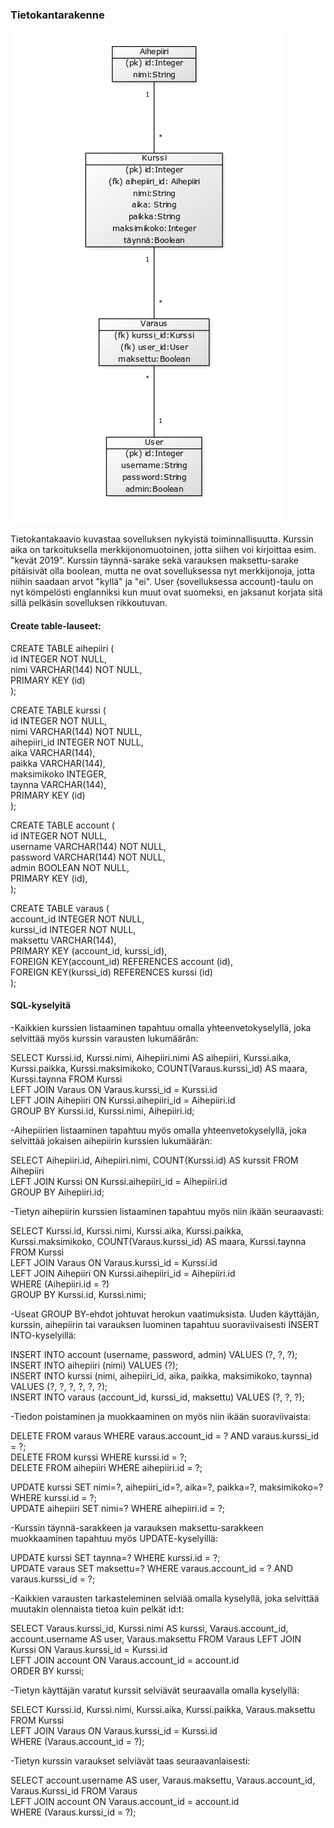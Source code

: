 ### Tietokantarakenne

![tietokantakaavio](https://raw.githubusercontent.com/robertrantanen/Kurssitarjonta-ja-kurssipaikan-varaus/master/documentation/tietokantakaavio.png)

Tietokantakaavio kuvastaa sovelluksen nykyistä toiminnallisuutta. Kurssin aika on tarkoituksella merkkijonomuotoinen, jotta siihen voi kirjoittaa esim. "kevät 2019". Kurssin täynnä-sarake sekä varauksen maksettu-sarake pitäisivät olla boolean, mutta ne ovat sovelluksessa nyt merkkijonoja, jotta niihin saadaan arvot "kyllä" ja "ei". User (sovelluksessa account)-taulu on nyt kömpelösti englanniksi kun muut ovat suomeksi, en jaksanut korjata sitä sillä pelkäsin sovelluksen rikkoutuvan.

#### Create table-lauseet:

CREATE TABLE aihepiiri (  
	id INTEGER NOT NULL,   
	nimi VARCHAR(144) NOT NULL,   
	PRIMARY KEY (id)  
);  


CREATE TABLE kurssi (  
	id INTEGER NOT NULL,   
	nimi VARCHAR(144) NOT NULL,   
	aihepiiri_id INTEGER NOT NULL,  
	aika VARCHAR(144),   
	paikka VARCHAR(144),   
	maksimikoko INTEGER,   
	taynna VARCHAR(144),    
	PRIMARY KEY (id)  
);  

CREATE TABLE account (  
	id INTEGER NOT NULL,   
	username VARCHAR(144) NOT NULL,   
	password VARCHAR(144) NOT NULL,   
	admin BOOLEAN NOT NULL,   
	PRIMARY KEY (id),   
);  

CREATE TABLE varaus (  
	account_id INTEGER NOT NULL,   
	kurssi_id INTEGER NOT NULL,   
	maksettu VARCHAR(144),   
	PRIMARY KEY (account_id, kurssi_id),   
	FOREIGN KEY(account_id) REFERENCES account (id),   
	FOREIGN KEY(kurssi_id) REFERENCES kurssi (id)   
);  

#### SQL-kyselyitä

-Kaikkien kurssien listaaminen tapahtuu omalla yhteenvetokyselyllä, joka selvittää myös kurssin varausten lukumäärän:

SELECT Kurssi.id, Kurssi.nimi, Aihepiiri.nimi AS aihepiiri, Kurssi.aika, Kurssi.paikka, Kurssi.maksimikoko, COUNT(Varaus.kurssi_id) AS maara, Kurssi.taynna FROM Kurssi  
LEFT JOIN Varaus ON Varaus.kurssi_id = Kurssi.id  
LEFT JOIN Aihepiiri ON Kurssi.aihepiiri_id = Aihepiiri.id  
GROUP BY Kurssi.id, Kurssi.nimi, Aihepiiri.id;  

-Aihepiirien listaaminen tapahtuu myös omalla yhteenvetokyselyllä, joka selvittää jokaisen aihepiirin kurssien lukumäärän:

SELECT Aihepiiri.id, Aihepiiri.nimi, COUNT(Kurssi.id) AS kurssit FROM Aihepiiri  
LEFT JOIN Kurssi ON Kurssi.aihepiiri_id = Aihepiiri.id   
GROUP BY Aihepiiri.id;  

-Tietyn aihepiirin kurssien listaaminen tapahtuu myös niin ikään seuraavasti:

SELECT Kurssi.id, Kurssi.nimi, Kurssi.aika, Kurssi.paikka, Kurssi.maksimikoko, COUNT(Varaus.kurssi_id) AS maara,    Kurssi.taynna FROM Kurssi   
LEFT JOIN Varaus ON Varaus.kurssi_id = Kurssi.id   
LEFT JOIN Aihepiiri ON Kurssi.aihepiiri_id = Aihepiiri.id   
WHERE (Aihepiiri.id = ?)   
GROUP BY Kurssi.id, Kurssi.nimi;   

-Useat GROUP BY-ehdot johtuvat herokun vaatimuksista. Uuden käyttäjän, kurssin, aihepiirin tai varauksen luominen tapahtuu suoraviivaisesti INSERT INTO-kyselyillä:

INSERT INTO account (username, password, admin) VALUES (?, ?, ?);  
INSERT INTO aihepiiri (nimi) VALUES (?);  
INSERT INTO kurssi (nimi, aihepiiri_id, aika, paikka, maksimikoko, taynna) VALUES (?, ?, ?, ?, ?, ?);  
INSERT INTO varaus (account_id, kurssi_id, maksettu) VALUES (?, ?, ?);  

-Tiedon poistaminen ja muokkaaminen on myös niin ikään suoraviivaista:

DELETE FROM varaus WHERE varaus.account_id = ? AND varaus.kurssi_id = ?;  
DELETE FROM kurssi WHERE kurssi.id = ?;  
DELETE FROM aihepiiri WHERE aihepiiri.id = ?;  

UPDATE kurssi SET nimi=?, aihepiiri_id=?, aika=?, paikka=?, maksimikoko=? WHERE kurssi.id = ?;  
UPDATE aihepiiri SET nimi=? WHERE aihepiiri.id = ?;  

-Kurssin täynnä-sarakkeen ja varauksen maksettu-sarakkeen muokkaaminen tapahtuu myös UPDATE-kyselyillä:

UPDATE kurssi SET taynna=? WHERE kurssi.id = ?;  
UPDATE varaus SET maksettu=? WHERE varaus.account_id = ? AND varaus.kurssi_id = ?; 

-Kaikkien varausten tarkasteleminen selviää omalla kyselyllä, joka selvittää muutakin olennaista tietoa kuin pelkät id:t:

SELECT Varaus.kurssi_id, Kurssi.nimi AS kurssi, Varaus.account_id, account.username AS user, Varaus.maksettu FROM Varaus   LEFT JOIN Kurssi ON Varaus.kurssi_id = Kurssi.id  
LEFT JOIN account ON Varaus.account_id = account.id  
ORDER BY kurssi;  

-Tietyn käyttäjän varatut kurssit selviävät seuraavalla omalla kyselyllä:

SELECT Kurssi.id, Kurssi.nimi, Kurssi.aika, Kurssi.paikka, Varaus.maksettu FROM Kurssi    
LEFT JOIN Varaus ON Varaus.kurssi_id = Kurssi.id  
WHERE (Varaus.account_id = ?);  

-Tietyn kurssin varaukset selviävät taas seuraavanlaisesti:

SELECT account.username AS user, Varaus.maksettu, Varaus.account_id, Varaus.Kurssi_id FROM Varaus  
LEFT JOIN account ON Varaus.account_id = account.id  
WHERE (Varaus.kurssi_id = ?);  


